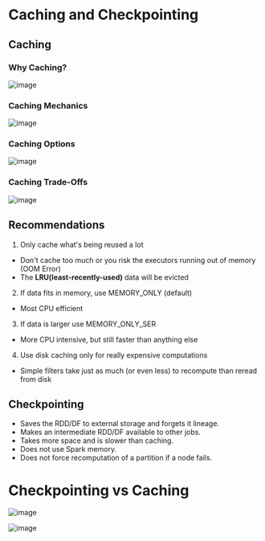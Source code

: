 # Caching and Checkpointing

## Caching 
### Why Caching?

![image](https://user-images.githubusercontent.com/59940078/182026295-c83c3d6b-7e30-4a25-9760-b665324f423d.png)

### Caching Mechanics

![image](https://user-images.githubusercontent.com/59940078/182026335-6020ef1d-f796-4eca-b712-79d2334e9cca.png)

### Caching Options

![image](https://user-images.githubusercontent.com/59940078/182027156-6ddc4774-c6c0-476a-8361-f3236e64e971.png)

### Caching Trade-Offs

![image](https://user-images.githubusercontent.com/59940078/182027423-8d7e5ba7-0f4d-4ec8-914d-01d3f80e3049.png)

## Recommendations
1) Only cache what's being reused a lot
- Don't cache too much or you risk the executors running out of memory (OOM Error)
- The **LRU(least-recently-used)** data will be evicted

2) If data fits in memory, use MEMORY_ONLY (default)
- Most CPU efficient

3) If data is larger use MEMORY_ONLY_SER
- More CPU intensive, but still faster than anything else

4) Use disk caching only for really expensive computations
- Simple filters take just as much (or even less) to recompute than reread from disk

## Checkpointing

- Saves the RDD/DF to external storage and forgets it lineage.
- Makes an intermediate RDD/DF available to other jobs.
- Takes more space and is slower than caching.
- Does not use Spark memory.
- Does not force recomputation of a partition if a node fails.

# Checkpointing vs Caching

![image](https://user-images.githubusercontent.com/59940078/182145219-aa9ce4cd-3ff1-43dd-82fd-603c954baa0e.png)

![image](https://user-images.githubusercontent.com/59940078/182145574-570a6e1c-09aa-43fd-af52-5520c62b1761.png)
